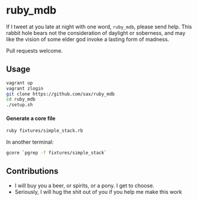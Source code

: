 ruby_mdb
========

If I tweet at you late at night with one word, `ruby_mdb`, please
send help. This rabbit hole bears not the consideration of daylight
or soberness, and may like the vision of some elder god invoke a
lasting form of madness.

Pull requests welcome.

## Usage

```bash
vagrant up
vagrant zlogin
git clone https://github.com/sax/ruby_mdb
cd ruby_mdb
./setup.sh
```

#### Generate a core file

```bash
ruby fixtures/simple_stack.rb
```

In another terminal:

```bash
gcore `pgrep -f fixtures/simple_stack`
```

## Contributions

* I will buy you a beer, or spirits, or a pony. I get to choose.
* Seriously, I will hug the shit out of you if you help me make
  this work
